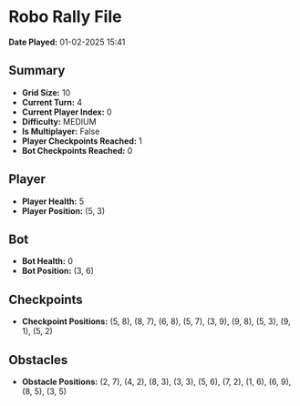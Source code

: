 # Robo Rally File
**Date Played:** 01-02-2025 15:41

## Summary
- **Grid Size:** 10
- **Current Turn:** 4
- **Current Player Index:** 0
- **Difficulty:** MEDIUM
- **Is Multiplayer:** False
- **Player Checkpoints Reached:** 1
- **Bot Checkpoints Reached:** 0

## Player
- **Player Health:** 5
- **Player Position:** (5, 3)

## Bot
- **Bot Health:** 0
- **Bot Position:** (3, 6)

## Checkpoints
- **Checkpoint Positions:** (5, 8), (8, 7), (6, 8), (5, 7), (3, 9), (9, 8), (5, 3), (9, 1), (5, 2)

## Obstacles
- **Obstacle Positions:** (2, 7), (4, 2), (8, 3), (3, 3), (5, 6), (7, 2), (1, 6), (6, 9), (8, 5), (3, 5)

